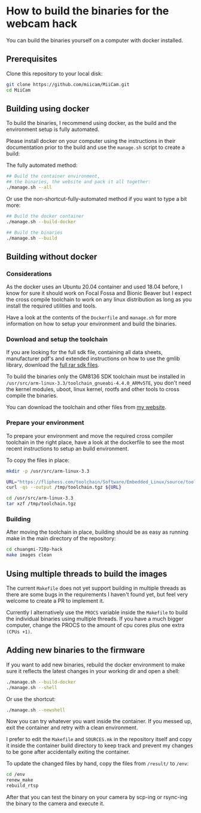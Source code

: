 # How to build the binaries for the webcam hack

You can build the binaries yourself on a computer with docker installed.

## Prerequisites

Clone this repository to your local disk:

```bash
git clone https://github.com/miicam/MiiCam.git
cd MiiCam
```

## Building using docker

To build the binaries, I recommend using docker, as the build and the environment setup is fully automated.

Please install docker on your computer using the instructions in their documentation prior to the build and use the `manage.sh` script to create a build:

The fully automated method:

```bash
## Build the container environment,
## the binaries, the website and pack it all together:
./manage.sh --all
```

Or use the non-shortcut-fully-automated method if you want to type a bit more:

```bash
## Build the docker container
./manage.sh --build-docker

## Build the binaries
./manage.sh --build
```

## Building without docker

### Considerations

As the docker uses an Ubuntu 20.04 container and used 18.04 before, I know for sure it should work on Focal Fossa and Bionic Beaver but I expect the cross compile toolchain to work on any linux distribution as long as you install the required utilities and tools.

Have a look at the contents of the `Dockerfile` and `manage.sh` for more information on how to setup your environment and build the binaries.


### Download and setup the toolchain

If you are looking for the full sdk file, containing all data sheets, manufacturer pdf's and extended instructions on how to use the gmlib library, download the [full rar sdk files](https://fliphess.com/toolchain/GM8136_SDK_release_v1.0.rar).

To build the binaries only the GM8136 SDK toolchain must be installed in `/usr/src/arm-linux-3.3/toolchain_gnueabi-4.4.0_ARMv5TE`, you don't need the kernel modules, uboot, linux kernel, rootfs and other tools to cross compile the binaries.

You can download the toolchain and other files from [my website](https://fliphess.com/toolchain).


### Prepare your environment

To prepare your environment and move the required cross compiler toolchain in the right place, have a look at the dockerfile to see the most recent instructions to setup an build environment.

To copy the files in place:

```bash
mkdir -p /usr/src/arm-linux-3.3

URL="https://fliphess.com/toolchain/Software/Embedded_Linux/source/toolchain_gnueabi-4.4.0_ARMv5TE.tgz"
curl -qs --output /tmp/toolchain.tgz ${URL}

cd /usr/src/arm-linux-3.3
tar xzf /tmp/toolchain.tgz
```


### Building

After moving the toolchain in place, building should be as easy as running make in the main directory of the repository:

```bash
cd chuangmi-720p-hack
make images clean
```


## Using multiple threads to build the images

The current `Makefile` does not yet support building in multiple threads as there are some bugs in the requirements I haven't found yet, but feel very welcome to create a PR to implement it.

Currently I alternatively use the `PROCS` variable inside the `Makefile` to build the individual binaries using multiple threads. If you have a much bigger computer, change the PROCS to the amount of cpu cores plus one extra `(CPUs +1)`.


## Adding new binaries to the firmware

If you want to add new binaries, rebuild the docker environment to make sure it reflects the latest changes in your working dir and open a shell:

```bash
./manage.sh --build-docker
./manage.sh --shell
```

Or use the shortcut:

```bash
./manage.sh --newshell
```

Now you can try whatever you want inside the container. If you messed up, exit the container and retry with a clean environment.

I prefer to edit the `Makefile` and `SOURCES.mk` in the repository itself and copy it inside the container build directory to keep track and prevent my changes to be gone after accidentally exiting the container.

To update the changed files by hand, copy the files from `/result/` to `/env`:

```bash
cd /env
renew_make
rebuild_rtsp
```

After that you can test the binary on your camera by scp-ing or rsync-ing the binary to the camera and execute it.
